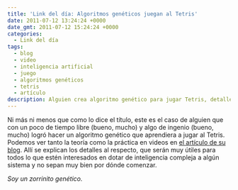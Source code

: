 ```yaml
---
title: 'Link del día: Algoritmos genéticos juegan al Tetris'
date: 2011-07-12 13:24:24 +0000
date_gmt: 2011-07-12 15:24:24 +0000
categories:
  - Link del día
tags:
  - blog
  - video
  - inteligencia artificial
  - juego
  - algoritmos genéticos
  - tetris
  - artículo
description: Alguien crea algoritmo genético para jugar Tetris, detalles en artículo blog.
---
```



Ni más ni menos que como lo dice el título, este es el caso de alguien que con un poco de tiempo libre  (bueno, mucho) y algo de ingenio (bueno, mucho) logró hacer un algoritmo genético que aprendiera a jugar al Tetris. Podemos ver tanto la teoría como la práctica en videos en [el artículo de su blog](http://luckytoilet.wordpress.com/2011/05/27/coding-a-tetris-ai-using-a-genetic-algorithm/). Allí se explican los detalles al respecto, que serán muy útiles para todos lo que estén interesados en dotar de inteligencia compleja a algún sistema y no sepan muy bien por dónde comenzar.

_Soy un zorrinito genético._
